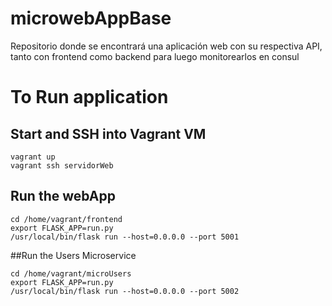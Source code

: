 # microwebAppBase

Repositorio donde se encontrará una aplicación web con su respectiva API, tanto con frontend como backend para luego monitorearlos en consul

# To Run application

## Start and SSH into Vagrant VM

```
vagrant up
vagrant ssh servidorWeb
```

## Run the webApp

```
cd /home/vagrant/frontend
export FLASK_APP=run.py
/usr/local/bin/flask run --host=0.0.0.0 --port 5001
```
##Run the Users Microservice

```
cd /home/vagrant/microUsers
export FLASK_APP=run.py
/usr/local/bin/flask run --host=0.0.0.0 --port 5002
